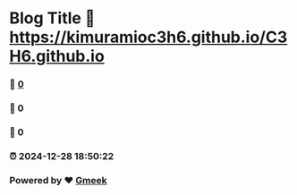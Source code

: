 # Blog Title :link: https://kimuramioc3h6.github.io/C3H6.github.io 
### :page_facing_up: [0](https://kimuramioc3h6.github.io/C3H6.github.io/tag.html) 
### :speech_balloon: 0 
### :hibiscus: 0 
### :alarm_clock: 2024-12-28 18:50:22 
### Powered by :heart: [Gmeek](https://github.com/Meekdai/Gmeek)
